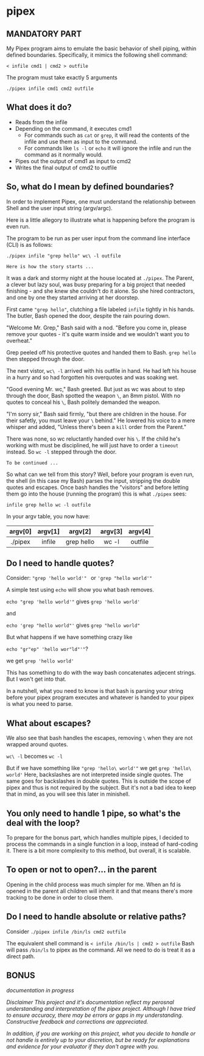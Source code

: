 # pipex

## MANDATORY PART

My Pipex program aims to emulate the basic behavior of shell piping, within
defined boundaries.  Specifically, it mimics the following shell command:

`< infile cmd1 | cmd2 > outfile`

The program must take exactly 5 arguments

`./pipex infile cmd1 cmd2 outfile`

## What does it do?
* Reads from the infile
* Depending on the command, it executes cmd1
	* For commands such as `cat` or `grep`, it will read the contents of the
	 infile and use them as input to the command.
	* For commands like `ls -l` or `echo` it will ignore the infile and run
	 the command as it normally would.
* Pipes out the output of cmd1 as input to cmd2
* Writes the final output of cmd2 to outfile 

## So, what do I mean by defined boundaries?

In order to implement Pipex, one must understand the relationship between
Shell and the user input string (argv/argc).

Here is a little allegory to illustrate what is happening before the program is
even run.

The program to be run as per user input from the command line interface (CLI)
is as follows:

`./pipex infile "grep hello" wc\ -l outfile`

    Here is how the story starts ... 

It was a dark and stormy night at the house located at `./pipex`.
The Parent, a clever but lazy soul, was busy preparing for a big project that
needed finishing - and she knew she couldn't do it alone.  So she hired
contractors, and one by one they started arriving at her doorstep.

First came `"grep hello"`, clutching a file labeled `infile` tightly in his hands.
The butler, Bash opened the door, despite the rain pouring down.

"Welcome Mr. Grep," Bash said with a nod. "Before you come in, please remove
your quotes - it's quite warm inside and we wouldn't want you to overheat."

Grep peeled off his protective quotes and handed them to Bash. `grep hello`
then stepped through the door.

The next vistor, `wc\ -l` arrived with his outfile in hand.  He had left his
house in a hurry and so had forgotten his overquotes and was soaking wet.  

"Good evening Mr. wc," Bash greeted.  But just as wc was about to step through
the door, Bash spotted the weapon `\`, an 8mm pistol.  With no quotes to conceal
his `\`, Bash politely demanded the weapon.

"I'm sorry sir," Bash said firmly, "but there are children in the house.  For
their safetly, you must leave your `\` behind." He lowered his voice to a mere
whisper and added, "Unless there's been a `kill` order from the Parent."

There was none, so wc reluctantly handed over his `\`. If the child he's working
with must be disciplined, he will just have to order a `timeout` instead. So
`wc -l` stepped through the door.

	To be continued ...

So what can we tell from this story?  Well, before your program is even run,
the shell (in this case my Bash) parses the input, stripping the double quotes
and escapes.  Once bash handles the "visitors" and before letting them go into
the house (running the program) this is what `./pipex` sees:

	infile grep hello wc -l outfile

In your argv table, you now have:

 argv[0] | argv[1] | argv[2] | argv[3] | argv[4] |
|:--------:|:--------:|:--------:|:--------:|:--------:|
|./pipex  | infile  |grep hello | wc -l   |outfile  |

## Do I need to handle quotes?

Consider: 
`"grep 'hello world'" ` or `'grep "hello world'"`

A simple test using `echo` will show you what bash removes.

`echo "grep 'hello world'"`
gives
`grep 'hello world'`

and

`echo 'grep "hello world"'`
gives
 `grep "hello world"`

But what happens if we have something crazy like

`echo "gr"ep" 'hello wor"ld"'"`?

we get `grep 'hello world'`

This has something to do with the way bash concatenates adjecent strings.
But I won't get into that.

In a nutshell, what you need to know is that bash is parsing your string 
before your pipex program executes and whatever is handed to your pipex
is what you need to parse. 

## What about escapes?
We also see that bash handles the escapes, removing `\` when they are not
wrapped around quotes.

`wc\ -l` becomes `wc -l`

But if we have something like `"grep 'hello\ world'"` we get
`grep 'hello\ world'`
Here, backslashes are not interpreted inside single quotes.
The same goes for backslashes in double quotes.
This is outside the scope of pipex and thus is not required by the subject.
But it's not a bad idea to keep that in mind, as you will see this later in 
minishell.

## You only need to handle 1 pipe, so what's the deal with the loop?
To prepare for the bonus part, which handles multiple pipes, I decided to
process the commands in a single function in a loop, instead of hard-coding it.
There is a bit more complexity to this method, but overall, it is scalable.

## To open or not to open?... in the parent
Opening in the child process was much simpler for me.  When an fd is opened
in the parent all children will inherit it and that means there's more tracking
to be done in order to close them.

## Do I need to handle absolute or relative paths?
Consider `./pipex infile /bin/ls cmd2 outfile`

The equivalent shell command is `< infile /bin/ls | cmd2 > outfile`
Bash will pass `/bin/ls` to pipex as the command. All we need to do is treat
it as a direct path.

## BONUS
*documentation in progress*

*Disclaimer*
*This project and it's documentation reflect my perosnal understanding and
interpretation of the pipex project.  Although I have tried to ensure accuracy,
there may be errors or gaps in my understanding. Constructive feedback and
corrections are appreciated.*

*In addition, if you are working on this project, what you decide to handle or
not handle is entirely up to your discretion, but be ready for explanations and
evidence for your evaluator if they don't agree with you.*

